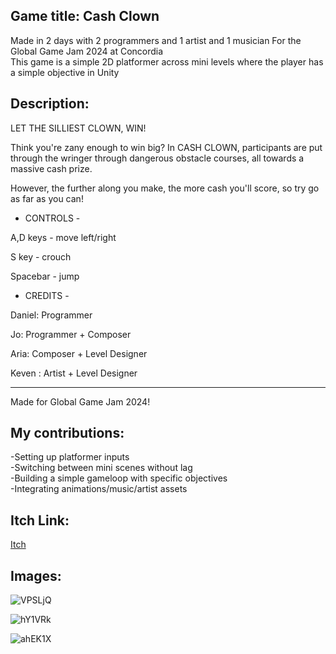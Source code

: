 <h2>Game title: Cash Clown </h2>
Made in 2 days with 2 programmers and 1 artist and 1 musician For the Global Game Jam 2024 at Concordia<br>
This game is a simple 2D platformer across mini levels where the player has a simple objective in Unity


<h2>Description:<br></h2>
LET THE SILLIEST CLOWN, WIN!

Think you're zany enough to win big? In CASH CLOWN, participants are put through the wringer through dangerous obstacle courses, all towards a massive cash prize.

However, the further along you make, the more cash you'll score, so try go as far as you can!
- CONTROLS -

A,D keys - move left/right

S key - crouch

Spacebar - jump
- CREDITS -

Daniel: Programmer

Jo: Programmer + Composer

Aria: Composer + Level Designer

Keven : Artist + Level Designer
- - - - - - - - - - - - - - - - - - - 

Made for Global Game Jam 2024!

<h2>My contributions:<br></h2>
    -Setting up platformer inputs<br>
    -Switching between mini scenes without lag<br>
    -Building a simple gameloop with specific objectives<br>
    -Integrating animations/music/artist assets<br>

<h2>Itch Link: </h2>

[Itch](https://kindaokev.itch.io/cash-clown)

<h2>Images:</h2>

![VPSLjQ](https://github.com/user-attachments/assets/ae737e6b-22aa-492c-ba36-a0a004e10773)

![hY1VRk](https://github.com/user-attachments/assets/695db30e-4355-4188-b127-cedff904de93)

![ahEK1X](https://github.com/user-attachments/assets/74fcbe2c-2929-4568-bcb3-150e831bd70c)
